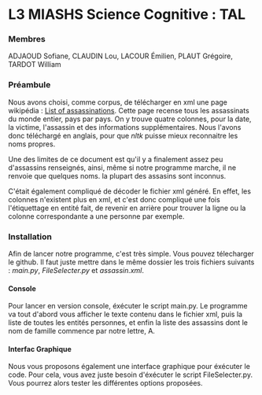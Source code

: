 # L3 MIASHS Science Cognitive : TAL
### Membres
ADJAOUD Sofiane, CLAUDIN Lou, LACOUR Émilien, PLAUT Grégoire, TARDOT William

### Préambule
Nous avons choisi, comme corpus, de télécharger en xml une page wikipédia : <a href="https://en.wikipedia.org/wiki/List_of_assassinations">List of assassinations</a>. Cette page recense tous les assassinats du monde entier, pays par pays. On y trouve quatre colonnes, pour la date, la victime, l'assassin et des informations supplémentaires. Nous l'avons donc téléchargé en anglais, pour que <i>nltk</i> puisse mieux reconnaitre les noms propres.

Une des limites de ce document est qu'il y a finalement assez peu d'assassins renseignés, ainsi, même si notre programme marche, il ne renvoie que quelques noms. la plupart des assasins sont inconnus.

C'était également compliqué de décoder le fichier xml généré. En effet, les colonnes n'existent plus en xml, et c'est donc compliqué une fois l'étiquettage en entité fait, de revenir en arrière pour trouver la ligne ou la colonne correspondante a une personne par exemple. 

### Installation
Afin de lancer notre programme, c'est très simple. Vous pouvez télecharger le github. Il faut juste mettre dans le même dossier les trois fichiers suivants : <i>main.py</i>, <i>FileSelecter.py</i> et <i>assassin.xml</i>.

#### Console
Pour lancer en version console, éxécuter le script main.py. Le programme va tout d'abord vous afficher le texte contenu dans le fichier xml, puis la liste de toutes les entités personnes, et enfin la liste des assassins dont le nom de famille commence par notre lettre, A.

#### Interfac Graphique
Nous vous proposons également une interface graphique pour éxécuter le code. Pour cela, vous avez juste besoin d'éxécuter le script FileSelecter.py. Vous pourrez alors tester les différentes options proposées.
